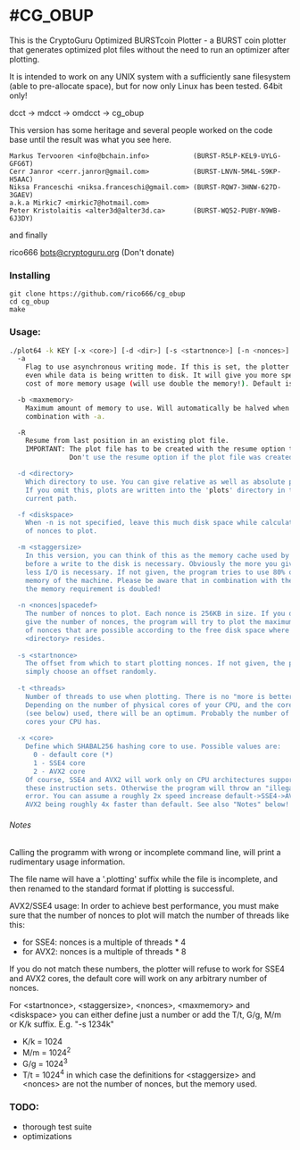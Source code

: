 #CG_OBUP
=============

This is the CryptoGuru Optimized BURSTcoin Plotter -
a BURST coin plotter that generates optimized plot files
without the need to run an optimizer after plotting.

It is intended to work on any UNIX system with a sufficiently sane
filesystem (able to pre-allocate space), but for now only Linux
has been tested. 64bit only!

dcct -> mdcct -> omdcct -> cg_obup

This version has some heritage and several people worked on
the code base until the result was what you see here.

    Markus Tervooren <info@bchain.info>           (BURST-R5LP-KEL9-UYLG-GFG6T)
    Cerr Janror <cerr.janror@gmail.com>           (BURST-LNVN-5M4L-S9KP-H5AAC)
    Niksa Franceschi <niksa.franceschi@gmail.com> (BURST-RQW7-3HNW-627D-3GAEV)
    a.k.a Mirkic7 <mirkic7@hotmail.com>
    Peter Kristolaitis <alter3d@alter3d.ca>       (BURST-WQ52-PUBY-N9WB-6J3DY)

and finally

rico666 <bots@cryptoguru.org>                 (Don't donate)


### Installing
    git clone https://github.com/rico666/cg_obup
    cd cg_obup
    make

### Usage:

```bash
./plot64 -k KEY [-x <core>] [-d <dir>] [-s <startnonce>] [-n <nonces>] [-m <staggersize>] [-t <threads>] [-a]
  -a
    Flag to use asynchronous writing mode. If this is set, the plotter can work
    even while data is being written to disk. It will give you more speed at the
    cost of more memory usage (will use double the memory!). Default is OFF.

  -b <maxmemory>
    Maximum amount of memory to use. Will automatically be halved when used in
    combination with -a.

  -R
    Resume from last position in an existing plot file.
    IMPORTANT: The plot file has to be created with the resume option to make resume work!
               Don't use the resume option if the plot file was created without the resume option!

  -d <directory>
    Which directory to use. You can give relative as well as absolute paths.
    If you omit this, plots are written into the 'plots' directory in the
    current path.

  -f <diskspace>
    When -n is not specified, leave this much disk space while calculating number
    of nonces to plot.

  -m <staggersize>
    In this version, you can think of this as the memory cache used by the program
    before a write to the disk is necessary. Obviously the more you give here, the
    less I/O is necessary. If not given, the program tries to use 80% of the free
    memory of the machine. Please be aware that in combination with the -a parameter
    the memory requirement is doubled!
    
  -n <nonces|spacedef>
    The number of nonces to plot. Each nonce is 256KB in size. If you do not
    give the number of nonces, the program will try to plot the maximum number
    of nonces that are possible according to the free disk space where
    <directory> resides.
    
  -s <startnonce>
    The offset from which to start plotting nonces. If not given, the program will
    simply choose an offset randomly.
    
  -t <threads>
    Number of threads to use when plotting. There is no "more is better".
    Depending on the number of physical cores of your CPU, and the core
    (see below) used, there will be an optimum. Probably the number of physical
    cores your CPU has.
    
  -x <core>
    Define which SHABAL256 hashing core to use. Possible values are:
      0 - default core (*)
      1 - SSE4 core
      2 - AVX2 core
    Of course, SSE4 and AVX2 will work only on CPU architectures supporting
    these instruction sets. Otherwise the program will throw an "illegal instruction"
    error. You can assume a roughly 2x speed increase default->SSE4->AVX2 with
    AVX2 being roughly 4x faster than default. See also "Notes" below!

 ```
 
###### Notes

Calling the programm with wrong or incomplete command line, will print a rudimentary
usage information.

The file name will have a '.plotting' suffix while the file is incomplete, and then
renamed to the standard format if plotting is successful. 

AVX2/SSE4 usage: In order to achieve best performance, you must make sure that the
number of nonces to plot will match the number of threads like this:
* for SSE4: nonces is a multiple of threads * 4
* for AVX2: nonces is a multiple of threads * 8

If you do not match these numbers, the plotter will refuse to work for SSE4 and AVX2
cores, the default core will work on any arbitrary number of nonces.


For \<startnonce>, \<staggersize>, \<nonces>, \<maxmemory> and \<diskspace> you can
either define just a number or add the T/t, G/g, M/m or K/k suffix. E.g. "-s 1234k"
* K/k = 1024
* M/m = 1024<sup>2</sup>
* G/g = 1024<sup>3</sup>
* T/t = 1024<sup>4</sup>
in which case the definitions for \<staggersize> and \<nonces> are not the number of
nonces, but the memory used.

### TODO:

* thorough test suite
* optimizations
